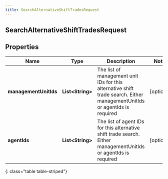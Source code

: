 ```yaml
---
title: SearchAlternativeShiftTradesRequest
---
```

## SearchAlternativeShiftTradesRequest


## Properties

| Name | Type | Description | Notes |
| ------------ | ------------- | ------------- | ------------- |
| **managementUnitIds** | <!----><!---->**List&lt;String&gt;**<!----> | The list of management unit IDs for this alternative shift trade search. Either managementUnitIds or agentIds is required |  [optional] |
| **agentIds** | <!----><!---->**List&lt;String&gt;**<!----> | The list of agent IDs for this alternative shift trade search. Either managementUnitIds or agentIds is required |  [optional] |
{: class="table table-striped"}




